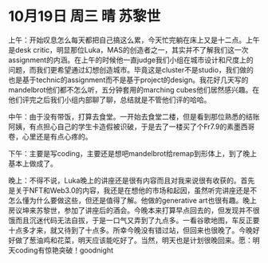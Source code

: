 # 10月19日 周三 晴 苏黎世

上午：开始叹息怎么每天都把自己搞这么累，今天忙完躺在床上又是十二点。上午是desk critic，明显那位Luka，MAS的创造者之一，其实并不了解我们这一次assignment的内涵。在上午的时候他一直judge我们小组在城市设计和尺度上的问题，而我们更希望通过幻想创造城市。毕竟这是cluster不是studio，我们做的也是基于technic的assignment而不是基于project的design。我花好几天写的mandelbrot他们都不怎么听，五分钟套用的marching cubes他们居然感兴趣。在他们评完之后我们小组内部聊了聊，总结就是不管他们评的哈哈。中午：由于没有带饭，打算去食堂。一开始去食堂二楼，但是看到那位熟悉的结账阿姨，有点担心自己的学生卡造假被识破，于是去了一楼买了个Fr7.9的素墨西哥卷，心里还是有点心疼的。下午：主要是写coding，主要还是想吧mandelbrot给remap到形体上，到了晚上基本上做成了。晚上：不得不说，Luka晚上的讲座还是很有内容而且对我来说很有收获的。首先是关于NFT和Web3.0的内容，我还是在想他的市场和起因，虽然听完讲座还是不怎么懂为什么要做这些，但还是值得了解。他做的generative art也很有趣。晚上房议坤来苏黎世，参加了讲座后的酒会。今晚本来打算早点回去的，但发现并不很饿而且沉迷代码无法自拔，于是一口气又弄到了九点多。一看谷歌地图，车反正要十点多才来，就又待到了十点多。所幸今晚没有错过站，但回来也很晚了。今晚好好做了葱油鸡和花菜，明天应该能吃好了。当然，明天也是计划很晚回来。愿：明天coding有惊艳突破！goodnight

